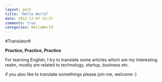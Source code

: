 ```yaml
---
layout: post
title: "Hello World"
date: 2012-12-07 13:57
comments: true
categories: HelloWorld
---
```


#Translator#

**Practice, Practice, Practice**

For learning English, I try to translate some articles which are my interesting realm, mostly are related to technology, startup, business etc.

if you also like to translate somethings please join me, welcome :)